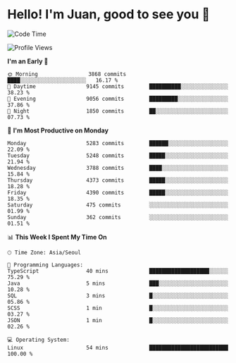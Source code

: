 # Hello! I'm Juan, good to see you 👋

<!--
**Y-k-Y/Y-k-Y** is a ✨ _special_ ✨ repository because its `README.md` (this file) appears on your GitHub profile.

Here are some ideas to get you started:

- 🔭 I’m currently working on ...
- 🌱 I’m currently learning ...
- 👯 I’m looking to collaborate on ...
- 🤔 I’m looking for help with ...
- 💬 Ask me about ...
- 📫 How to reach me: ...
- 😄 Pronouns: ...
- ⚡ Fun fact: ...
-->
<!--
![Profile views](https://gpvc.arturio.dev/Y-k-Y)

[![Omid Nikrah StackOverflow](https://github-readme-stackoverflow.vercel.app/?userID=9517076)](https://stackoverflow.com/users/9517076/i-have-10-fingers)
-->

<!--START_SECTION:waka-->
![Code Time](http://img.shields.io/badge/Code%20Time-1%2C847%20hrs%207%20mins-blue)

![Profile Views](http://img.shields.io/badge/Profile%20Views-0-blue)

**I'm an Early 🐤** 

```text
🌞 Morning                3868 commits        ████░░░░░░░░░░░░░░░░░░░░░   16.17 % 
🌆 Daytime                9145 commits        ██████████░░░░░░░░░░░░░░░   38.23 % 
🌃 Evening                9056 commits        █████████░░░░░░░░░░░░░░░░   37.86 % 
🌙 Night                  1850 commits        ██░░░░░░░░░░░░░░░░░░░░░░░   07.73 % 
```
📅 **I'm Most Productive on Monday** 

```text
Monday                   5283 commits        ██████░░░░░░░░░░░░░░░░░░░   22.09 % 
Tuesday                  5248 commits        █████░░░░░░░░░░░░░░░░░░░░   21.94 % 
Wednesday                3788 commits        ████░░░░░░░░░░░░░░░░░░░░░   15.84 % 
Thursday                 4373 commits        █████░░░░░░░░░░░░░░░░░░░░   18.28 % 
Friday                   4390 commits        █████░░░░░░░░░░░░░░░░░░░░   18.35 % 
Saturday                 475 commits         ░░░░░░░░░░░░░░░░░░░░░░░░░   01.99 % 
Sunday                   362 commits         ░░░░░░░░░░░░░░░░░░░░░░░░░   01.51 % 
```


📊 **This Week I Spent My Time On** 

```text
🕑︎ Time Zone: Asia/Seoul

💬 Programming Languages: 
TypeScript               40 mins             ███████████████████░░░░░░   75.29 % 
Java                     5 mins              ███░░░░░░░░░░░░░░░░░░░░░░   10.28 % 
SQL                      3 mins              █░░░░░░░░░░░░░░░░░░░░░░░░   05.86 % 
SCSS                     1 min               █░░░░░░░░░░░░░░░░░░░░░░░░   03.27 % 
JSON                     1 min               █░░░░░░░░░░░░░░░░░░░░░░░░   02.26 % 

💻 Operating System: 
Linux                    54 mins             █████████████████████████   100.00 % 
```


<!--END_SECTION:waka-->
